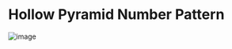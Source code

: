 # Hollow Pyramid Number Pattern
![image](https://user-images.githubusercontent.com/75837613/135950705-416f655b-59e2-4c1a-b8d9-216148e08c0a.png)
